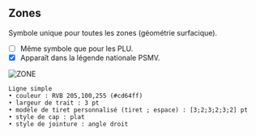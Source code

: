 ## Zones

Symbole unique pour toutes les zones (géométrie surfacique).

- [ ] Même symbole que pour les PLU.
- [x] Apparaît dans la légende nationale PSMV.

![ZONE](../../../PSMV/vignettes/ZONE.png)

```
Ligne simple
• couleur : RVB 205,100,255 (#cd64ff)
• largeur de trait : 3 pt
• modèle de tiret personnalisé (tiret ; espace) : [3;2;3;2;3;2] pt
• style de cap : plat
• style de jointure : angle droit
```
